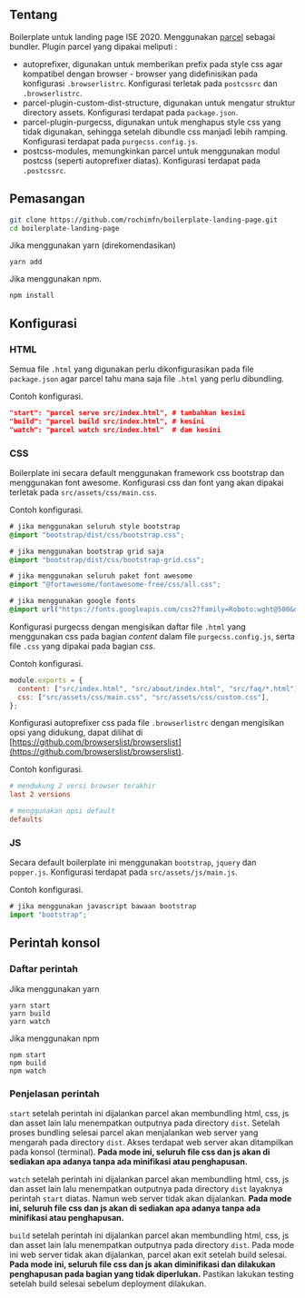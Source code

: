 ## Tentang

Boilerplate untuk landing page ISE 2020. Menggunakan [parcel](https://parceljs.org/) sebagai bundler. Plugin parcel yang dipakai meliputi :

- autoprefixer, digunakan untuk memberikan prefix pada style css agar kompatibel dengan browser - browser yang didefinisikan pada konfigurasi `.browserlistrc`. Konfigurasi terletak pada `postcssrc` dan `.browserlistrc`.
- parcel-plugin-custom-dist-structure, digunakan untuk mengatur struktur directory assets. Konfigurasi terdapat pada `package.json`.
- parcel-plugin-purgecss, digunakan untuk menghapus style css yang tidak digunakan, sehingga setelah dibundle css manjadi lebih ramping. Konfigurasi terdapat pada `purgecss.config.js`.
- postcss-modules, memungkinkan parcel untuk menggunakan modul postcss (seperti autoprefixer diatas). Konfigurasi terdapat pada `.postcssrc`.

## Pemasangan

```bash
git clone https://github.com/rochimfn/boilerplate-landing-page.git
cd boilerplate-landing-page
```

Jika menggunakan yarn (direkomendasikan)

```
yarn add
```

Jika menggunakan npm.

```
npm install
```

## Konfigurasi

### HTML

Semua file `.html` yang digunakan perlu dikonfigurasikan pada file `package.json` agar parcel tahu mana saja file `.html` yang perlu dibundling.

Contoh konfigurasi.

```json
"start": "parcel serve src/index.html", # tambahkan kesini
"build": "parcel build src/index.html", # kesini
"watch": "parcel watch src/index.html"  # dan kesini
```

### CSS

Boilerplate ini secara default menggunakan framework css bootstrap dan menggunakan font awesome. Konfigurasi css dan font yang akan dipakai terletak pada `src/assets/css/main.css`.

Contoh konfigurasi.

```css
# jika menggunakan seluruh style bootstrap
@import "bootstrap/dist/css/bootstrap.css";

# jika menggunakan bootstrap grid saja
@import "bootstrap/dist/css/bootstrap-grid.css";

# jika menggunakan seluruh paket font awesome
@import "@fortawesome/fontawesome-free/css/all.css";

# jika menggunakan google fonts
@import url("https://fonts.googleapis.com/css2?family=Roboto:wght@500&display=swap");
```

Konfigurasi purgecss dengan mengisikan daftar file `.html` yang menggunakan css pada bagian _content_ dalam file `purgecss.config.js`, serta file `.css` yang dipakai pada bagian _css_.

Contoh konfigurasi.

```javascript
module.exports = {
  content: ["src/index.html", "src/about/index.html", "src/faq/*.html"],
  css: ["src/assets/css/main.css", "src/assets/css/custom.css"],
};
```

Konfigurasi autoprefixer css pada file `.browserlistrc` dengan mengisikan opsi yang didukung, dapat dilihat di [https://github.com/browserslist/browserslist](https://github.com/browserslist/browserslist).

Contoh konfigurasi.

```conf
# mendukung 2 versi browser terakhir
last 2 versions

# menggunakan opsi default
defaults
```

### JS

Secara default boilerplate ini menggunakan `bootstrap`, `jquery` dan `popper.js`. Konfigurasi terdapat pada `src/assets/js/main.js`.

Contoh konfigurasi.

```javascript
# jika menggunakan javascript bawaan bootstrap
import "bootstrap";
```

## Perintah konsol

### Daftar perintah

Jika menggunakan yarn

```
yarn start
yarn build
yarn watch
```

Jika menggunakan npm

```
npm start
npm build
npm watch
```

### Penjelasan perintah

`start` setelah perintah ini dijalankan parcel akan membundling html, css, js dan asset lain lalu menempatkan outputnya pada directory `dist`. Setelah proses bundling selesai parcel akan menjalankan web server yang mengarah pada directory `dist`. Akses terdapat web server akan ditampilkan pada konsol (terminal). **Pada mode ini, seluruh file css dan js akan di sediakan apa adanya tanpa ada minifikasi atau penghapusan.**

`watch` setelah perintah ini dijalankan parcel akan membundling html, css, js dan asset lain lalu menempatkan outputnya pada directory `dist` layaknya perintah `start` diatas. Namun web server tidak akan dijalankan. **Pada mode ini, seluruh file css dan js akan di sediakan apa adanya tanpa ada minifikasi atau penghapusan.**

`build` setelah perintah ini dijalankan parcel akan membundling html, css, js dan asset lain lalu menempatkan outputnya pada directory `dist`. Pada mode ini web server tidak akan dijalankan, parcel akan exit setelah build selesai. **Pada mode ini, seluruh file css dan js akan diminifikasi dan dilakukan penghapusan pada bagian yang tidak diperlukan.** Pastikan lakukan testing setelah build selesai sebelum deployment dilakukan.
